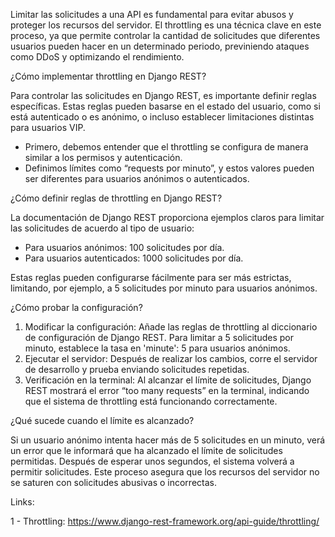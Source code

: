 Limitar las solicitudes a una API es fundamental para evitar abusos y proteger los recursos del servidor. El throttling es una técnica clave en este proceso, ya que permite controlar la cantidad de solicitudes que diferentes usuarios pueden hacer en un determinado periodo, previniendo ataques como DDoS y optimizando el rendimiento.


¿Cómo implementar throttling en Django REST?

Para controlar las solicitudes en Django REST, es importante definir reglas específicas. Estas reglas pueden basarse en el estado del usuario, como si está autenticado o es anónimo, o incluso establecer limitaciones distintas para usuarios VIP.

- Primero, debemos entender que el throttling se configura de manera similar a los permisos y autenticación.
- Definimos límites como “requests por minuto”, y estos valores pueden ser diferentes para usuarios anónimos o autenticados.


¿Cómo definir reglas de throttling en Django REST?

La documentación de Django REST proporciona ejemplos claros para limitar las solicitudes de acuerdo al tipo de usuario:

- Para usuarios anónimos: 100 solicitudes por día.
- Para usuarios autenticados: 1000 solicitudes por día.

Estas reglas pueden configurarse fácilmente para ser más estrictas, limitando, por ejemplo, a 5 solicitudes por minuto para usuarios anónimos.


¿Cómo probar la configuración?
1. Modificar la configuración: Añade las reglas de throttling al diccionario de configuración de Django REST. Para limitar a 5 solicitudes por minuto, establece la tasa en 'minute': 5 para usuarios anónimos.
2. Ejecutar el servidor: Después de realizar los cambios, corre el servidor de desarrollo y prueba enviando solicitudes repetidas.
3. Verificación en la terminal: Al alcanzar el límite de solicitudes, Django REST mostrará el error “too many requests” en la terminal, indicando que el sistema de throttling está funcionando correctamente.


¿Qué sucede cuando el límite es alcanzado?

Si un usuario anónimo intenta hacer más de 5 solicitudes en un minuto, verá un error que le informará que ha alcanzado el límite de solicitudes permitidas. Después de esperar unos segundos, el sistema volverá a permitir solicitudes. Este proceso asegura que los recursos del servidor no se saturen con solicitudes abusivas o incorrectas.


Links:

1 - Throttling:
https://www.django-rest-framework.org/api-guide/throttling/